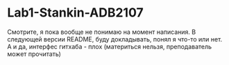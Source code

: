 # Lab1-Stankin-ADB2107
Смотрите, я пока вообще не понимаю на момент написания. В следующей версии README, буду докладывать, понял я что-то или нет.
А и да, интерфес гитхаба - плох (материться нельзя, преподаватель может прочитать)
